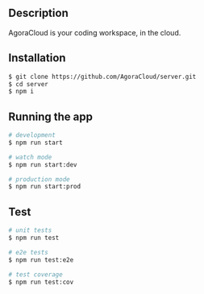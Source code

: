 ## Description

AgoraCloud is your coding workspace, in the cloud.

## Installation

```bash
$ git clone https://github.com/AgoraCloud/server.git
$ cd server
$ npm i
```

## Running the app

```bash
# development
$ npm run start

# watch mode
$ npm run start:dev

# production mode
$ npm run start:prod
```

## Test

```bash
# unit tests
$ npm run test

# e2e tests
$ npm run test:e2e

# test coverage
$ npm run test:cov
```

